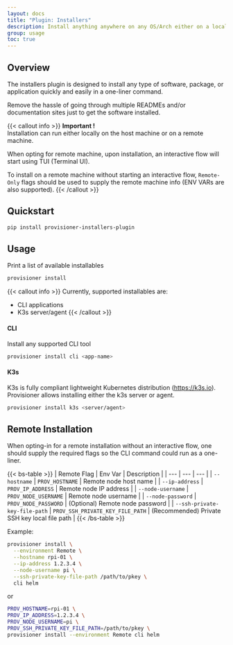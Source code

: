 ```yaml
---
layout: docs
title: "Plugin: Installers"
description: Install anything anywhere on any OS/Arch either on a local or remote machine.
group: usage
toc: true
---
```


## Overview

The installers plugin is designed to install any type of software, package, or application quickly and easily in a one-liner command.

Remove the hassle of going through multiple READMEs and/or documentation sites just to get the software installed.

{{< callout info >}}
**Important !** <br>
Installation can run either locally on the host machine or on a remote machine.<br>

When opting for remote machine, upon installation, an interactive flow will start using TUI (Terminal UI).<br>

To install on a remote machine without starting an interactive flow, `Remote-Only` flags should be used to supply the remote machine info (ENV VARs are also supported).
{{< /callout >}}

## Quickstart

```bash
pip install provisioner-installers-plugin
```

## Usage

Print a list of available installables

```bash
provisioner install 
```

{{< callout info >}}
Currently, supported installables are:
* CLI applications
* K3s server/agent
{{< /callout >}}

#### CLI

Install any supported CLI tool

```bash
provisioner install cli <app-name>
```

#### K3s

K3s is fully compliant lightweight Kubernetes distribution (https://k3s.io).<br>
Provisioner allows installing either the k3s server or agent.

```bash
provisioner install k3s <server/agent>
```

## Remote Installation

When opting-in for a remote installation without an interactive flow, one should supply the required flags so the CLI command could run as a one-liner.

{{< bs-table >}}
| Remote Flag | Env Var | Description |
| --- | --- | --- |
| `--hostname` | `PROV_HOSTNAME` | Remote node host name |
| `--ip-address` | `PROV_IP_ADDRESS` | Remote node IP address |
| `--node-username` | `PROV_NODE_USERNAME` | Remote node username |
| `--node-password` | `PROV_NODE_PASSWORD` | (Optional) Remote node password |
| `--ssh-private-key-file-path` | `PROV_SSH_PRIVATE_KEY_FILE_PATH` | (Recommended) Private SSH key local file path |
{{< /bs-table >}}

Example:

```bash
provisioner install \
  --environment Remote \
  --hostname rpi-01 \
  --ip-address 1.2.3.4 \
  --node-username pi \
  --ssh-private-key-file-path /path/to/pkey \
  cli helm
```

or

```bash
PROV_HOSTNAME=rpi-01 \
PROV_IP_ADDRESS=1.2.3.4 \
PROV_NODE_USERNAME=pi \
PROV_SSH_PRIVATE_KEY_FILE_PATH=/path/to/pkey \
provisioner install --environment Remote cli helm
```